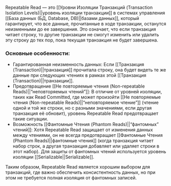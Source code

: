 Repeatable Read — это [[Уровни Изоляции Транзакций (Transaction Isolation Levels)||уровень изоляции транзакции]] в системах управления [[База данных (БД, Database, DB)||базами данных]], который гарантирует, что все данные, прочитанные в ходе транзакции, останутся неизменными до ее завершения. Это означает, что если транзакция читает строку, то другие транзакции не смогут изменить или удалить эту строку до тех пор, пока текущая транзакция не будет завершена.

### Основные особенности:

- Гарантированная неизменность данных: Если [[Транзакция (Transaction)||транзакция]] прочитала строку, она будет видеть те же данные при следующих чтениях в рамках этой [[Транзакция (Transaction)||транзакции]].
- Предотвращение [[Не повторяемые чтения (Non-repeatable Reads)||“неповторяемых чтений”]]: В отличие от уровней изоляции, таких как Read Committed, где может произойти [[Не повторяемые чтения (Non-repeatable Reads)||“неповторяемое чтение”]] (чтение одной и той же строки, но с разными значениями, если другая транзакция её обновит), уровень Repeatable Read предотвращает такие ситуации.
- Возможность [[Фантомные Чтения (Phantom Reads)||“фантомных” чтений]]: Хотя Repeatable Read защищает от изменения данных между чтениями, он не всегда предотвращает [[Фантомные Чтения (Phantom Reads)||фантомные чтения]] (когда транзакция читает набор строк, а другая транзакция добавляет или удаляет строки в этот набор). Для защиты от фантомных чтений используется уровень изоляции [[Serializable||Serializable]].


Таким образом, Repeatable Read является хорошим выбором для транзакций, где важно обеспечить консистентность данных, но при этом не требуется полная изоляция от фантомных записей.